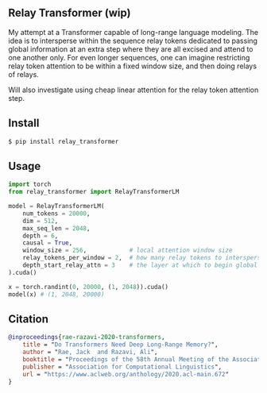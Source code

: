 ## Relay Transformer (wip)

My attempt at a Transformer capable of long-range language modeling. The idea is to intersperse within the sequence relay tokens dedicated to passing global information at an extra step where they are all excised and attend to one another only. For even longer sequences, one can imagine restricting relay token attention to be within a fixed window size, and then doing relays of relays.

Will also investigate using cheap linear attention for the relay token attention step.

## Install

```bash
$ pip install relay_transformer
```

## Usage

```python
import torch
from relay_transformer import RelayTransformerLM

model = RelayTransformerLM(
    num_tokens = 20000,
    dim = 512,
    max_seq_len = 2048,
    depth = 6,
    causal = True,
    window_size = 256,            # local attention window size
    relay_tokens_per_window = 2,  # how many relay tokens to intersperse within each local attention window
    depth_start_relay_attn = 3    # the layer at which to begin global attention
).cuda()

x = torch.randint(0, 20000, (1, 2048)).cuda()
model(x) # (1, 2048, 20000)
```

## Citation

```bibtex
@inproceedings{rae-razavi-2020-transformers,
    title = "Do Transformers Need Deep Long-Range Memory?",
    author = "Rae, Jack  and Razavi, Ali",
    booktitle = "Proceedings of the 58th Annual Meeting of the Association for Computational Linguistics",
    publisher = "Association for Computational Linguistics",
    url = "https://www.aclweb.org/anthology/2020.acl-main.672"
}
```
